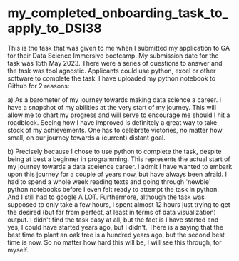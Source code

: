 # my_completed_onboarding_task_to_apply_to_DSI38
This is the task that was given to me when I submitted my application to GA for their Data Science Immersive bootcamp.
My submission date for the task was 15th May 2023. There were a series of questions to answer and the task was tool agnostic. 
Applicants could use python, excel or other software to complete the task. I have uploaded my python notebook to Github for 2 reasons:

a) As a barometer of my journey towards making data science a career. I have a snapshot of my abilities at the very start of my journey.
This will allow me to chart my progress and will serve to encourage me should I hit a roadblock. Seeing how I have improved is definitely a great 
way to take stock of my achievements. One has to celebrate victories, no matter how small, on our journey towards a (current) distant goal.

b) Precisely because I chose to use python to complete the task, despite being at best a beginner in programming. This represents the actual start
of my journey towards a data sceience career. I admit I have wanted to embark upon this journey for a couple of years now, but have always been afraid.
I had to spend a whole week reading texts and going through 'newbie' python notebooks before I even felt ready to attempt the task in python. And I still 
had to google A LOT. Furthermore, although the task was supposed to only take a few hours, I spent almost 12 hours just trying to get the desired (but far 
from perfect, at least in terms of data visualization) output. I didn't find the task easy at all, but the fact is I have started and yes, I could have 
started years ago, but I didn't. There is a saying that the best time to plant an oak tree is a hundred years ago, but the second best time is now. So no 
matter how hard this will be, I will see this through, for myself.
